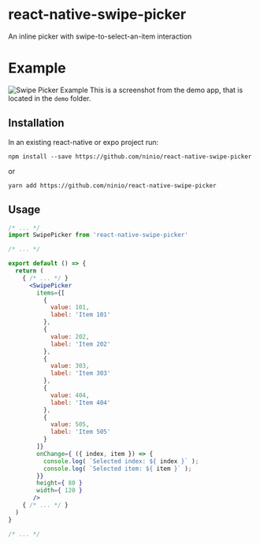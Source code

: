 # react-native-swipe-picker
An inline picker with swipe-to-select-an-item interaction

# Example
![Swipe Picker Example](https://raw.githubusercontent.com/ninio/react-native-swipe-picker/master/docs/Demo-app.gif)
This is a screenshot from the demo app, that is located in the `demo` folder.


## Installation
In an existing react-native or expo project run:

```
npm install --save https://github.com/ninio/react-native-swipe-picker
```
or
```
yarn add https://github.com/ninio/react-native-swipe-picker
```

## Usage

```jsx
/* ... */
import SwipePicker from 'react-native-swipe-picker'

/* ... */

export default () => {
  return (
    { /* ... */ }
      <SwipePicker
        items={[
          {
            value: 101,
            label: 'Item 101'
          },
          {
            value: 202,
            label: 'Item 202'
          },
          {
            value: 303,
            label: 'Item 303'
          },
          {
            value: 404,
            label: 'Item 404'
          },
          {
            value: 505,
            label: 'Item 505'
          }
        ]}
        onChange={ ({ index, item }) => {
          console.log( `Selected index: ${ index }` );
          console.log( `Selected item: ${ item }` );
        }}
        height={ 80 }
        width={ 120 }
       />
    { /* ... */ }
  )
}

/* ... */

```